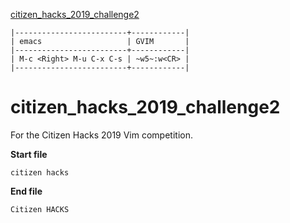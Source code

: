 ﻿[to solve]:http://www.vimgolf.com/challenges/5d74187d98328b0006ba474e

[citizen_hacks_2019_challenge2][to solve]

```
|-------------------------+------------|
| emacs                   | GVIM       |
|-------------------------+------------|
| M-c <Right> M-u C-x C-s | ~w5~:w<CR> |
|-------------------------+------------|
```

# citizen_hacks_2019_challenge2

For the Citizen Hacks 2019 Vim competition.

**Start file**

```
citizen hacks
```

**End file**

```
Citizen HACKS
```

